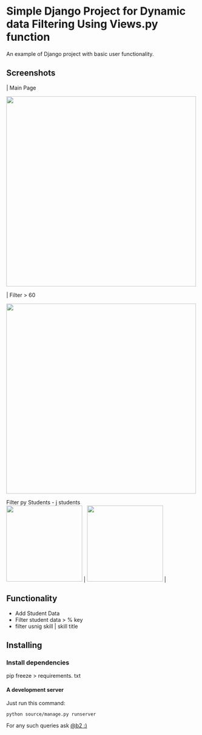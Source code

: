 # Simple Django  Project for Dynamic data Filtering Using      Views.py function 

An example of Django project with basic user functionality.

## Screenshots

| Main Page 

<img src="https://i.pinimg.com/564x/64/71/b8/6471b883ba8bc687cc9718c24b547246.jpg" width="500"> 

| Filter  > 60 

<img src="https://i.pinimg.com/564x/aa/97/f7/aa97f77fbc2fc0afa4af5fb1e8d001c6.jpg" width="500"> 

Filter py Students - j students  
<img src="https://i.pinimg.com/564x/3d/27/2c/3d272c3f8e6566b8068b5e6040a04c04.jpg" width="200"> |
<img src="https://i.pinimg.com/564x/0d/dd/ba/0dddbac262b332ba291b36fa1cf682a6.jpg" width="200"> |


## Functionality

- Add Student Data 
- Filter student data > % key
- filter usnig skill | skill title



## Installing

### Install dependencies 

pip freeze > requirements. txt


#### A development server

Just run this command:

```
python source/manage.py runserver
```
For any such queries ask <a href="https://wa.me/message/5KP5QK3XSOB6H1"> @b2 :) </a>
